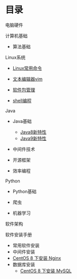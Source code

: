# 目录

电脑硬件

计算机基础

- 算法基础

Linux系统

- [Linux常用命令]()

- [文本编辑器vim]()
- [软件包管理]()
- [shell编程](Linux系统/shell编程.md)

Java

- Java基础
  - [Java8新特性]()
  - [Java9新特性]()

- 中间件技术

- 开源框架

- 效率编程

Python

- Python基础

- 爬虫

- 机器学习

软件架构

软件安装手册

- 常用软件安装
- 中间件安装
- [CentOS 8 下安装 Nginx](软件安装手册/中间件安装/CentOS8下安装Nginx.md)
- 数据库安装
  - [CentOS 8 下安装 MySQL](软件安装手册/数据库安装/CentOS8下MySQL安装手册.md)
